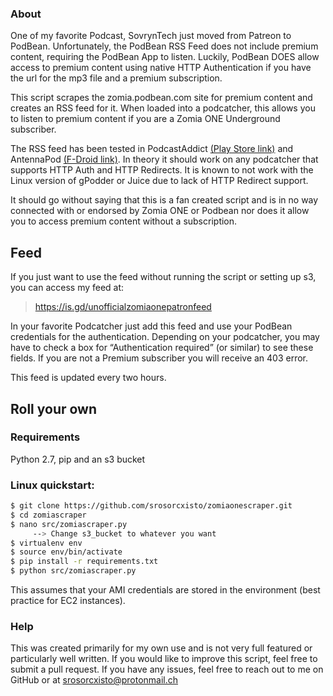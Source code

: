 ### About
One of my favorite Podcast, SovrynTech just moved from Patreon to PodBean. Unfortunately, the PodBean RSS Feed does not
include premium content, requiring the PodBean App to listen. Luckily, PodBean DOES allow access to premium content
using native HTTP Authentication if you have the url for the mp3 file and a premium subscription.

This script scrapes the zomia.podbean.com site for premium content and creates an RSS feed for it. When loaded into a 
podcatcher, this allows you to listen to premium content if you are a Zomia ONE Underground subscriber.

The RSS feed has been tested in PodcastAddict [(Play Store link)](https://play.google.com/store/apps/details?id=com.bambuna.podcastaddict&hl=en_US) and AntennaPod [(F-Droid link)](https://f-droid.org/repository/browse/?fdid=de.danoeh.antennapod). In theory it should work on any podcatcher that supports HTTP Auth and HTTP Redirects. It is known to not work with the Linux version of gPodder or Juice due to lack of HTTP Redirect support.

It should go without saying that this is a fan created script and is in no way connected with or endorsed by Zomia ONE
or Podbean nor does it allow you to access premium content without a subscription.


## Feed

If you just want to use the feed without running the script or setting up s3, you can
 access my feed at:

> https://is.gd/unofficialzomiaonepatronfeed

In your favorite Podcatcher just add this feed and use your PodBean credentials
for the authentication. Depending on your podcatcher, you may have to check a box for
“Authentication required” (or similar) to see these fields. If you are not a Premium
subscriber you will receive an 403 error.

This feed is updated every two hours.



## Roll your own

### Requirements

Python 2.7, pip and an s3 bucket

### Linux quickstart:
```bash
$ git clone https://github.com/srosorcxisto/zomiaonescraper.git
$ cd zomiascraper
$ nano src/zomiascraper.py 
     --> Change s3_bucket to whatever you want 
$ virtualenv env
$ source env/bin/activate
$ pip install -r requirements.txt
$ python src/zomiascraper.py

```

This assumes that your AMI credentials are stored in the environment (best practice for EC2 instances). 


### Help

This was created primarily for my own use and is not very full featured or particularly well written. If you would like to improve this script,  feel free to submit a pull request. If you have any issues, feel free to reach out to me on GitHub or at
srosorcxisto@protonmail.ch
